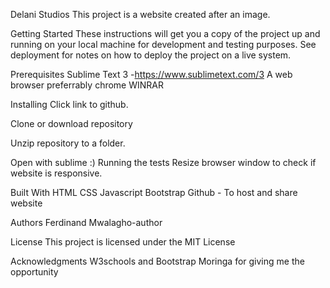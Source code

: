 Delani Studios
This project is a website created after an image.

Getting Started
These instructions will get you a copy of the project up and running on your local machine for development and testing purposes. See deployment for notes on how to deploy the project on a live system.

Prerequisites
Sublime Text 3 -https://www.sublimetext.com/3
A web browser preferrably chrome
WINRAR


Installing
Click link to github. 

Clone or download repository

Unzip repository to a folder.

Open with sublime :)
Running the tests
Resize browser window to check if website is responsive.




Built With
HTML
CSS
Javascript
Bootstrap
Github - To host and share website


Authors
Ferdinand Mwalagho-author

License
This project is licensed under the MIT License 

Acknowledgments
W3schools and Bootstrap
Moringa for giving me the opportunity
